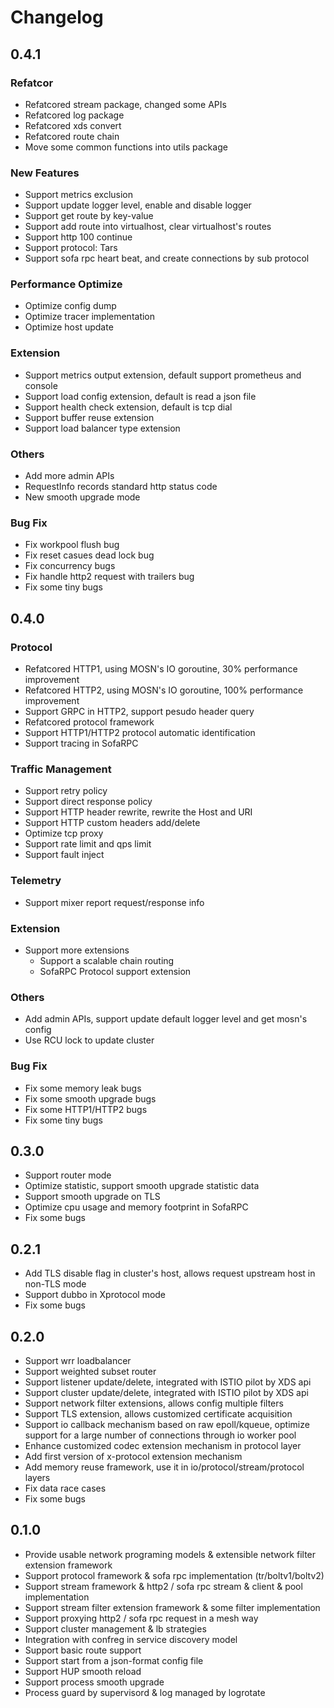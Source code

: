 # Changelog


## 0.4.1

### Refatcor

- Refatcored stream package, changed some APIs
- Refatcored log package
- Refatcored xds convert
- Refatcored route chain
- Move some common functions into utils package 

### New Features

- Support metrics exclusion
- Support update logger level, enable and disable logger
- Support get route by key-value
- Support add route into virtualhost, clear virtualhost's routes 
- Support http 100 continue
- Support protocol: Tars
- Support sofa rpc heart beat, and create connections by sub protocol

### Performance Optimize

- Optimize config dump
- Optimize tracer implementation
- Optimize host update

### Extension

- Support metrics output extension, default support prometheus and console
- Support load config extension, default is read a json file
- Support health check extension, default is tcp dial
- Support buffer reuse extension
- Support load balancer type extension

### Others

- Add more admin APIs
- RequestInfo records standard http status code 
- New smooth upgrade mode

### Bug Fix

- Fix workpool flush bug
- Fix reset casues dead lock bug
- Fix concurrency bugs
- Fix handle http2 request with trailers bug
- Fix some tiny bugs

## 0.4.0


### Protocol
- Refatcored HTTP1, using MOSN's IO goroutine, 30% performance improvement
- Refatcored HTTP2, using MOSN's IO goroutine, 100% performance improvement
- Support GRPC in HTTP2, support pesudo header query
- Refatcored protocol framework
- Support HTTP1/HTTP2 protocol automatic identification
- Support tracing in SofaRPC

### Traffic Management
- Support retry policy
- Support direct response policy
- Support HTTP header rewrite, rewrite the Host and URI
- Support HTTP custom headers add/delete
- Optimize tcp proxy
- Support rate limit and qps limit
- Support fault inject

### Telemetry
- Support mixer report request/response info

### Extension
- Support more extensions
  - Support a scalable chain routing
  - SofaRPC Protocol support extension

### Others
- Add admin APIs, support update default logger level and get mosn's config
- Use RCU lock to update cluster

### Bug Fix
- Fix some memory leak bugs
- Fix some smooth upgrade bugs
- Fix some HTTP1/HTTP2 bugs
- Fix some tiny bugs


## 0.3.0
- Support router mode 
- Optimize statistic, support smooth upgrade statistic data 
- Support smooth upgrade on TLS
- Optimize cpu usage and memory footprint in SofaRPC
- Fix some bugs

## 0.2.1
- Add TLS disable flag in cluster's host, allows request upstream host in non-TLS mode
- Support dubbo in Xprotocol mode
- Fix some bugs

## 0.2.0
- Support wrr loadbalancer
- Support weighted subset router
- Support listener update/delete, integrated with ISTIO pilot by XDS api
- Support cluster update/delete, integrated with ISTIO pilot by XDS api
- Support network filter extensions, allows config multiple filters
- Support TLS extension, allows customized certificate acquisition
- Support io callback mechanism based on raw epoll/kqueue, optimize support for a large number of connections through io worker pool
- Enhance customized codec extension mechanism in protocol layer
- Add first version of x-protocol extension mechanism
- Add memory reuse framework, use it in io/protocol/stream/protocol layers
- Fix data race cases
- Fix some bugs

## 0.1.0
- Provide usable network programing models & extensible network filter extension framework
- Support protocol framework & sofa rpc implementation (tr/boltv1/boltv2)
- Support stream framework & http2 / sofa rpc stream & client & pool implementation
- Support stream filter extension framework & some filter implementation
- Support proxying http2 / sofa rpc request in a mesh way
- Support cluster management & lb strategies
- Integration with confreg in service discovery model
- Support basic route support
- Support start from a json-format config file
- Support HUP smooth reload
- Support process smooth upgrade
- Process guard by supervisord & log managed by logrotate
